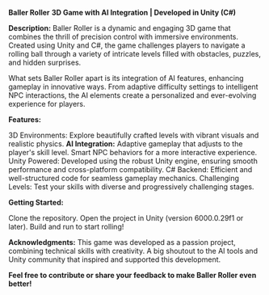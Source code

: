 **Baller Roller**
**3D Game with AI Integration | Developed in Unity (C#)**

**Description:**
Baller Roller is a dynamic and engaging 3D game that combines the thrill of precision control with immersive environments. Created using Unity and C#, the game challenges players to navigate a rolling ball through a variety of intricate levels filled with obstacles, puzzles, and hidden surprises.

What sets Baller Roller apart is its integration of AI features, enhancing gameplay in innovative ways. From adaptive difficulty settings to intelligent NPC interactions, the AI elements create a personalized and ever-evolving experience for players.

**Features:**

3D Environments: Explore beautifully crafted levels with vibrant visuals and realistic physics.
**AI Integration:**
Adaptive gameplay that adjusts to the player's skill level.
Smart NPC behaviors for a more interactive experience.
Unity Powered: Developed using the robust Unity engine, ensuring smooth performance and cross-platform compatibility.
C# Backend: Efficient and well-structured code for seamless gameplay mechanics.
Challenging Levels: Test your skills with diverse and progressively challenging stages.

**Getting Started:**

Clone the repository.
Open the project in Unity (version 6000.0.29f1 or later).
Build and run to start rolling!

**Acknowledgments:**
This game was developed as a passion project, combining technical skills with creativity. A big shoutout to the AI tools and Unity community that inspired and supported this development.

**Feel free to contribute or share your feedback to make Baller Roller even better!**
